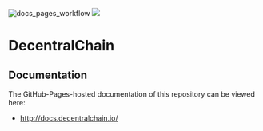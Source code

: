 ![docs_pages_workflow](https://github.com/Decentral-America/docs/actions/workflows/docs_pages_workflow.yml/badge.svg)
<a href="https://gitlocalize.com/repo/7792/whole_project?utm_source=badge"> <img src="https://gitlocalize.com/repo/7792/whole_project/badge.svg" /> </a>
# DecentralChain

## Documentation

The GitHub-Pages-hosted documentation of this repository can be viewed here:

 * http://docs.decentralchain.io/
